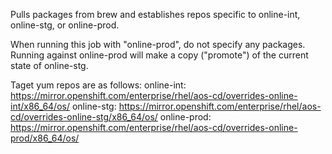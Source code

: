 Pulls packages from brew and establishes repos specific to online-int, online-stg, or online-prod.

When running this job with "online-prod", do not specify any packages. Running against online-prod will make a copy ("promote") of the current state of online-stg. 

Taget yum repos are as follows:
online-int: https://mirror.openshift.com/enterprise/rhel/aos-cd/overrides-online-int/x86_64/os/
online-stg: https://mirror.openshift.com/enterprise/rhel/aos-cd/overrides-online-stg/x86_64/os/
online-prod: https://mirror.openshift.com/enterprise/rhel/aos-cd/overrides-online-prod/x86_64/os/

